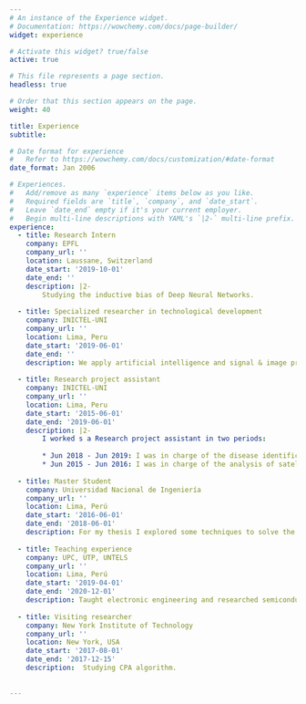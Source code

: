 ```yaml
---
# An instance of the Experience widget.
# Documentation: https://wowchemy.com/docs/page-builder/
widget: experience

# Activate this widget? true/false
active: true

# This file represents a page section.
headless: true

# Order that this section appears on the page.
weight: 40

title: Experience
subtitle:

# Date format for experience
#   Refer to https://wowchemy.com/docs/customization/#date-format
date_format: Jan 2006

# Experiences.
#   Add/remove as many `experience` items below as you like.
#   Required fields are `title`, `company`, and `date_start`.
#   Leave `date_end` empty if it's your current employer.
#   Begin multi-line descriptions with YAML's `|2-` multi-line prefix.
experience:
  - title: Research Intern
    company: EPFL
    company_url: ''
    location: Laussane, Switzerland
    date_start: '2019-10-01'
    date_end: ''
    description: |2-
        Studying the inductive bias of Deep Neural Networks.
        
  - title: Specialized researcher in technological development
    company: INICTEL-UNI
    company_url: ''
    location: Lima, Peru
    date_start: '2019-06-01'
    date_end: ''
    description: We apply artificial intelligence and signal & image processing techniques to develop projects for national institutes in Peru. We also do some research on machine learning techniques (CNN). A list of papers can be found [here](www.inictel-uni.edu.pe/index.php/2020/03/04/procesamiento-de-senales-imagenes-e-inteligencia-artificial/).
    
  - title: Research project assistant
    company: INICTEL-UNI
    company_url: ''
    location: Lima, Peru
    date_start: '2015-06-01'
    date_end: '2019-06-01'
    description: |2-
        I worked s a Research project assistant in two periods:
        
        * Jun 2018 - Jun 2019: I was in charge of the disease identification module in this [project](https://www.inictel-uni.edu.pe/index.php/2020/05/14/aplicacion-movil-y-sistema-electronico-portatil-para-monitorizar-variables-que-influyen-la-produccion-del-cultivo-de-palta-hass-usando-sensores-de-temperatura-humedad-de-suelo-ph-e-identificacion-de/).
        * Jun 2015 - Jun 2016: I was in charge of the analysis of satellite images to estimate evapotranspiration in this [project](https://www.inictel-uni.edu.pe/index.php/2020/05/29/desarrollo-de-un-dispositivo-optoelectronico-de-bajo-costo-y-banda-ancha-sintonizando-velocidad-de-grupo-en-interface-rf-optica-2-2-2/)
    
  - title: Master Student
    company: Universidad Nacional de Ingeniería
    company_url: ''
    location: Lima, Perú
    date_start: '2016-06-01'
    date_end: '2018-06-01'
    description: For my thesis I explored some techniques to solve the EEG inverse problem (MNE, WMNE, FOCUSS, MFOCUSS and Multiple Sparse Priors) and its application to 32-channel EEG signals. I manipulated EEG recordings taken during attention tasks (P300 waves) using SPM software.
    
  - title: Teaching experience
    company: UPC, UTP, UNTELS
    company_url: ''
    location: Lima, Perú
    date_start: '2019-04-01'
    date_end: '2020-12-01'
    description: Taught electronic engineering and researched semiconductor physics.
    
  - title: Visiting researcher
    company: New York Institute of Technology
    company_url: ''
    location: New York, USA
    date_start: '2017-08-01'
    date_end: '2017-12-15'
    description:  Studying CPA algorithm.
    
    
---
```

